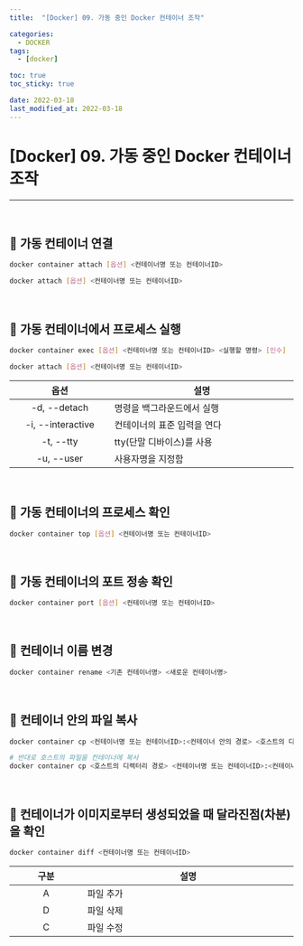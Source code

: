```yaml
---
title:  "[Docker] 09. 가동 중인 Docker 컨테이너 조작" 

categories:
  - DOCKER
tags:
  - [docker]

toc: true
toc_sticky: true

date: 2022-03-18
last_modified_at: 2022-03-18
---
```

# [Docker] 09. 가동 중인 Docker 컨테이너 조작
---

<style>
table {
    font-size: 12pt;
}
table th:first-of-type {
    width: 5%;
}
table th:nth-of-type(2) {
    width: 15%;
}
table th:nth-of-type(3) {
    width: 50%;
}
table th:nth-of-type(4) {
    width: 30%;
}
</style>

<br>

## 📜 가동 컨테이너 연결

```bash
docker container attach [옵션] <컨테이너명 또는 컨테이너ID>

docker attach [옵션] <컨테이너명 또는 컨테이너ID>
```

<br>

## 📜 가동 컨테이너에서 프로세스 실행

```bash
docker container exec [옵션] <컨테이너명 또는 컨테이너ID> <실행할 명령> [인수]

docker attach [옵션] <컨테이너명 또는 컨테이너ID>
```

|옵션|설명|
|:---:|---|
|-d, --detach|명령을 백그라운드에서 실행|
|-i, --interactive|컨테이너의 표준 입력을 연다|
|-t, --tty|tty(단말 디바이스)를 사용|
|-u, --user|사용자명을 지정함|

<br>

## 📜 가동 컨테이너의 프로세스 확인

```bash
docker container top [옵션] <컨테이너명 또는 컨테이너ID> 
```

<br>

## 📜 가동 컨테이너의 포트 정송 확인

```bash
docker container port [옵션] <컨테이너명 또는 컨테이너ID> 
```

<br>

## 📜 컨테이너 이름 변경

```bash
docker container rename <기존 컨테이너명> <새로운 컨테이너명> 
```

<br>

## 📜 컨테이너 안의 파일 복사

```bash
docker container cp <컨테이너명 또는 컨테이너ID>:<컨테이너 안의 경로> <호스트의 디렉터리 경로>

# 반대로 호스트의 파일을 컨테이너에 복사
docker container cp <호스트의 디렉터리 경로> <컨테이너명 또는 컨테이너ID>:<컨테이너 안의 경로> 
```

<br>

## 📜 컨테이너가 이미지로부터 생성되었을 때 달라진점(차분)을 확인

```bash
docker container diff <컨테이너명 또는 컨테이너ID>
```

|구분|설명|
|:---:|---|
|A|파일 추가|
|D|파일 삭제|
|C|파일 수정|

<br>